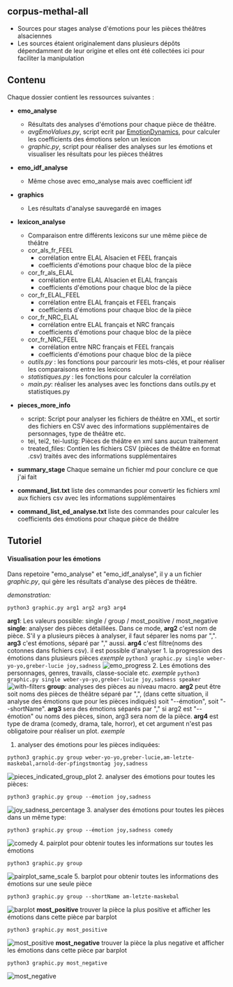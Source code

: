 corpus-methal-all
-----------------

- Sources pour stages analyse d'émotions pour les pièces théâtres alsaciennes
- Les sources étaient originalement dans plusieurs dépôts dépendamment de leur origine et elles ont été collectées ici pour faciliter la manipulation

## Contenu

Chaque dossier contient les ressources suivantes :

- **emo_analyse**
	- Résultats des analyses d'émotions pour chaque pièce de théâtre.
	- *avgEmoValues.py*, script ecrit par [EmotionDynamics](https://github.com/Priya22/EmotionDynamics/tree/master/code), pour calculer les coefficients des émotions selon un lexicon
	- *graphic.py*, script pour réaliser des analyses sur les émotions et visualiser les résultats pour les pièces théâtres
- **emo_idf_analyse**
	- Même chose avec emo_analyse mais avec coefficient idf
- **graphics**
	- Les résultats d'analyse sauvegardé en images
- **lexicon_analyse**
	- Comparaison entre différents lexicons sur une même pièce de théâtre
	- cor_als_fr_FEEL
		- corrélation entre ELAL Alsacien et FEEL français
		- coefficients d'émotions pour chaque bloc de la pièce
	- cor_fr_als_ELAL
		- corrélation entre ELAL Alsacien et ELAL français
		- coefficients d'émotions pour chaque bloc de la pièce
	- cor_fr_ELAL_FEEL
		- corrélation entre ELAL français et FEEL français
		- coefficients d'émotions pour chaque bloc de la pièce
	- cor_fr_NRC_ELAL
		- corrélation entre ELAL français et NRC français
		- coefficients d'émotions pour chaque bloc de la pièce
	- cor_fr_NRC_FEEL
		- corrélation entre NRC français et FEEL français
		- coefficients d'émotions pour chaque bloc de la pièce
	- *outils.py* : les fonctions pour parcourir les mots-clés, et pour réaliser les comparaisons entre les lexicons
	- *statistiques.py* : les fonctions pour calculer la corrélation
	- *main.py*: réaliser les analyses avec les fonctions dans outils.py et statistiques.py
- **pieces_more_info**
	- script: 
		Script pour analyser les fichiers de théâtre en XML, et sortir des fichiers en CSV avec des informations supplémentaires de personnages, type de théâtre etc.
	- tei, tei2, tei-lustig:
		Pièces de théâtre en xml sans aucun traitement
	- treated_files:
		Contien les fichiers CSV (pièces de théâtre en format .csv) traités avec des informations supplémentaires

- **summary_stage**
	Chaque semaine un fichier md pour conclure ce que j'ai fait 
- **command_list.txt**
	liste des commandes pour convertir les fichiers xml aux fichiers csv avec les informations supplémentaires
- **command_list_ed_analyse.txt**
	liste des commandes pour calculer les coefficients des émotions pour chaque pièce de théâtre

## Tutoriel

#### Visualisation pour les émotions

Dans repetoire "emo_analyse" et "emo_idf_analyse", il y a un fichier *graphic.py*, qui gère les résultats d'analyse des pièces de théâtre.

*demonstration:*

``` shell
python3 graphic.py arg1 arg2 arg3 arg4
```
**arg1**: 
Les valeurs possible: single / group / most_positive / most_negative
	**single**: 
	analyser des pièces détaillées. Dans ce mode, **arg2** c'est nom de pièce. S'il y a plusieurs pièces à analyser, il faut séparer les noms par ",". **arg3** c'est émotions, séparé par "," aussi. **arg4** c'est filtre(noms des cotonnes dans fichiers csv). il est possible d'analyser
	1. la progression des émotions dans plusieurs pièces
	*exemple*
	```
	python3 graphic.py single weber-yo-yo,greber-lucie joy,sadness
	```
	![emo_progress](graphics/demonstration/emo_progress.png)
	2. Les émotions des personnages, genres, travails, classe-sociale etc.
	*exemple*
	```
	python3 graphic.py single weber-yo-yo,greber-lucie joy,sadness speaker
	```
	![with-filters](graphics/demonstration/with-filters.png)
**group**: analyses des pièces au niveau macro. **arg2** peut être soit noms des pièces de théâtre séparé par ",", (dans cette situation, il analyse des émotions que pour les pièces indiqués) soit "--émotion", soit "--shortName".
**arg3** sera des émotions séparés par "," si arg2 est "--émotion" ou noms des pièces, sinon, arg3 sera nom de la pièce. **arg4** est type de drama (comedy, drama, tale, horror), et cet argument n'est pas obligatoire pour réaliser un plot.
*exemple*
1. analyser des émotions pour les pièces indiquées:
```
python3 graphic.py group weber-yo-yo,greber-lucie,am-letzte-maskebal,arnold-der-pfingstmontag joy,sadness
```
![pieces_indicated_group_plot](graphics/demonstration/pieces_indicated_group_plot.png)
2. analyser des émotions pour toutes les pièces:
```
python3 graphic.py group --émotion joy,sadness
```
![joy_sadness_percentage](graphics/demonstration/joy_sadness_percentage.png)
3. analyser des émotions pour toutes les pièces dans un même type:
```
python3 graphic.py group --émotion joy,sadness comedy
```
![comedy](graphics/demonstration/comedy.png)
4. pairplot pour obtenir toutes les informations sur toutes les émotions
```
python3 graphic.py group
```
![pairplot_same_scale](graphics/demonstration/pairplot_same_scale.png)
5. barplot pour obtenir toutes les informations des émotions sur une seule pièce
```
python3 graphic.py group --shortName am-letzte-maskebal
```
![barplot](graphics/demonstration/barplot.png)
**most_positive**
trouver la pièce la plus positive et afficher les émotions dans cette pièce par barplot
```
python3 graphic.py most_positive
```
![most_positive](graphics/demonstration/most_positive.png)
**most_negative**
trouver la pièce la plus negative et afficher les émotions dans cette pièce par barplot
```
python3 graphic.py most_negative
```
![most_negative](graphics/demonstration/most_negative.png)
